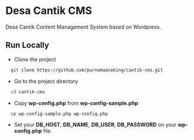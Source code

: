 # Desa Cantik CMS

Desa Cantik Content Management System based on Wordpress.

## Run Locally

- Clone the project

```bash
  git clone https://github.com/purnamaanaking/cantik-cms.git
```

- Go to the project directory

```bash
  cd cantik-cms
```

- Copy **wp-config.php** from **wp-config-sample.php**

```bash
  cp wp-config-sample.php wp-config.php
```

- Set your **DB_HOST**, **DB_NAME**, **DB_USER**, **DB_PASSWORD** on your **wp-config.php** file.
